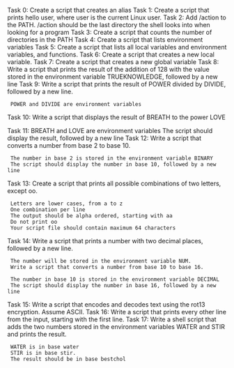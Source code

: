 Task 0: Create a script that creates an alias
Task 1: Create a script that prints hello user, where user is the current Linux user.
Task 2: Add /action to the PATH. /action should be the last directory the shell looks into when looking for a program
Task 3: Create a script that counts the number of directories in the PATH
Task 4: Create a script that lists environment variables
Task 5: Create a script that lists all local variables and environment variables, and functions.
Task 6: Create a script that creates a new local variable.
Task 7: Create a script that creates a new global variable
Task 8: Write a script that prints the result of the addition of 128 with the value stored in the environment variable TRUEKNOWLEDGE, followed by a new line
Task 9: Write a script that prints the result of POWER divided by DIVIDE, followed by a new line.

	 POWER and DIVIDE are environment variables
Task 10: Write a script that displays the result of BREATH to the power LOVE

Task 11: BREATH and LOVE are environment variables
	 The script should display the result, followed by a new line
Task 12: Write a script that converts a number from base 2 to base 10.

	 The number in base 2 is stored in the environment variable BINARY
	 The script should display the number in base 10, followed by a new line
Task 13: Create a script that prints all possible combinations of two letters, except oo.

	 Letters are lower cases, from a to z
	 One combination per line
	 The output should be alpha ordered, starting with aa
	 Do not print oo
	 Your script file should contain maximum 64 characters
Task 14: Write a script that prints a number with two decimal places, followed by a new line.

	 The number will be stored in the environment variable NUM.
	 Write a script that converts a number from base 10 to base 16.

	 The number in base 10 is stored in the environment variable DECIMAL
	 The script should display the number in base 16, followed by a new line
Task 15: Write a script that encodes and decodes text using the rot13 encryption. Assume ASCII.
Task 16: Write a script that prints every other line from the input, starting with the first line.
Task 17: Write a shell script that adds the two numbers stored in the environment variables WATER and STIR and prints the result.

	 WATER is in base water
	 STIR is in base stir.
 	 The result should be in base bestchol
